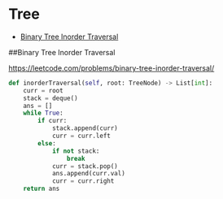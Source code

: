 # Tree

+ [Binary Tree Inorder Traversal](#binary-tree-inorder-traversal)

##Binary Tree Inorder Traversal

https://leetcode.com/problems/binary-tree-inorder-traversal/

```python
def inorderTraversal(self, root: TreeNode) -> List[int]:
    curr = root
    stack = deque()
    ans = []
    while True:
        if curr:
            stack.append(curr)
            curr = curr.left
        else:
            if not stack:
                break
            curr = stack.pop()
            ans.append(curr.val)
            curr = curr.right
    return ans

```

